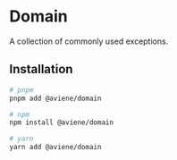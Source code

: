 # Domain

A collection of commonly used exceptions.

## Installation

```bash
# pnpm
pnpm add @aviene/domain

# npm
npm install @aviene/domain

# yarn
yarn add @aviene/domain
```
